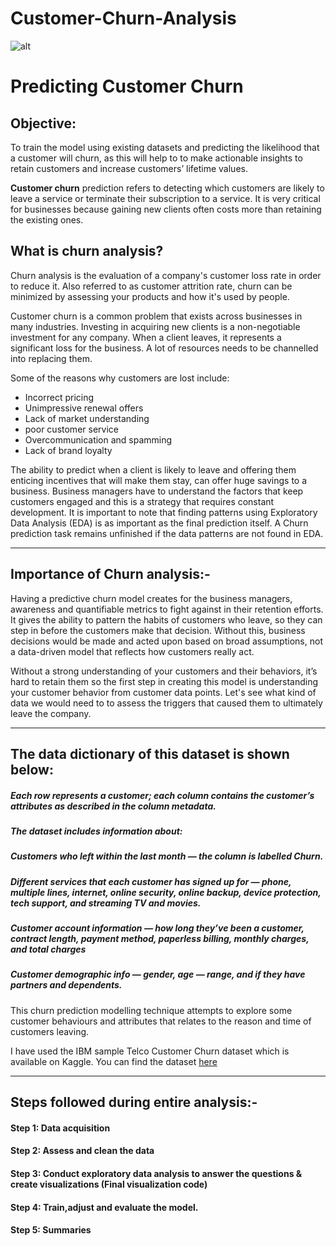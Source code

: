 # Customer-Churn-Analysis

![alt](https://imgs.search.brave.com/fkwrVpkr8DxYKNiBR1E3NDHyujA7LCOnF3K9wEcCXDc/rs:fit:891:225:1/g:ce/aHR0cHM6Ly90c2Ux/Lm1tLmJpbmcubmV0/L3RoP2lkPU9JUC5W/NF84YWl1U2pwYWNR/WTdkSHl2V1JnSGFE/OCZwaWQ9QXBp)

# Predicting Customer Churn

## Objective: 
To train the model using existing datasets and predicting the likelihood that a customer will churn,
as this will help to to make actionable insights to retain customers and increase customers’ lifetime values.

**Customer churn** prediction refers to detecting which customers are likely to leave a service or terminate their subscription to a service. It is very critical for businesses because gaining new clients often costs more than retaining the existing ones.

## What is churn analysis?
Churn analysis is the evaluation of a company's customer loss rate in order to reduce it. Also referred to as customer attrition rate, churn can be minimized by assessing your products and how it's used by people.

Customer churn is a common problem that exists across businesses in many industries. Investing in acquiring new clients is a non-negotiable investment for any company. When a client leaves, it represents a significant loss for the business. A lot of resources needs to be channelled into replacing them.

Some of the reasons why customers are lost include:
- Incorrect pricing
- Unimpressive renewal offers
- Lack of market understanding
- poor customer service
- Overcommunication and spamming
- Lack of brand loyalty

The ability to predict when a client is likely to leave and offering them enticing incentives that will make them stay, can offer huge savings to a business. Business managers have to understand the factors that keep customers engaged and this is a strategy that requires constant development. It is important to note that finding patterns using Exploratory Data Analysis (EDA) is as important as the final prediction itself. A Churn prediction task remains unfinished if the data patterns are not found in EDA.

----
## Importance of Churn analysis:-
Having a predictive churn model creates for the business managers, awareness and quantifiable metrics to fight against in their retention efforts. It gives the ability to pattern the habits of customers who leave, so they can step in before the customers make that decision. Without this, business decisions would be made and acted upon based on broad assumptions, not a data-driven model that reflects how customers really act.

 Without a strong understanding of your customers and their behaviors, it’s hard to retain them so the first step in creating this model is understanding your customer behavior from customer data points. Let's see what kind of data we would need to to assess the triggers that caused them to ultimately leave the company.
 
 
---
## The data dictionary of this dataset is shown below:

#####  Each row represents a customer; each column contains the customer’s attributes as described in the column metadata.
##### The dataset includes information about:
##### Customers who left within the last month — the column is labelled **Churn**.
##### Different services that each customer has signed up for — phone, multiple lines, internet, online security, online backup, device protection, tech support, and streaming TV and movies.
##### Customer account information — how long they’ve been a customer, contract length, payment method, paperless billing, monthly charges, and total charges
##### Customer demographic info — gender, age — range, and if they have partners and dependents.

This churn prediction modelling technique attempts to explore some customer behaviours and attributes that relates to the reason and time of customers leaving.

I have used the IBM sample Telco Customer Churn dataset which is available on Kaggle. You can find the dataset <a href="https://www.kaggle.com/blastchar/telco-customer-churn">here</a>

----
## Steps followed during entire analysis:-
#### Step 1: Data acquisition
#### Step 2: Assess and clean the data
#### Step 3: Conduct exploratory data analysis to answer the questions & create visualizations (Final visualization code)
#### Step 4: Train,adjust and evaluate the model.
#### Step 5: Summaries
